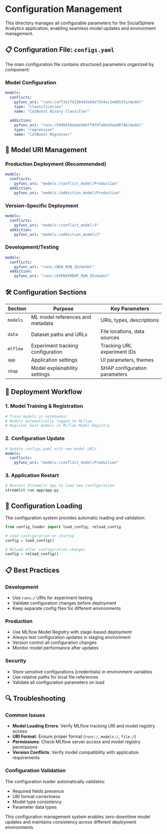 # Configuration Management

This directory manages all configurable parameters for the SocialSphere Analytics application, enabling seamless model updates and environment management.

## 📋 Configuration File: `configs.yaml`

The main configuration file contains structured parameters organized by component:

### Model Configuration
```yaml
models:
  conflicts:
    pyfunc_uri: "runs:/a7f3a1fd156443e58e7554ac1e8b53fa/model"
    type: "classification"
    name: "CatBoost Binary Classifier"
  
  addiction:
    pyfunc_uri: "runs:/594b916daee046ff8f9fa0ed3aed8748/model"
    type: "regression"
    name: "CatBoost Regressor"
```

## 🔄 Model URI Management

### Production Deployment (Recommended)
```yaml
models:
  conflicts:
    pyfunc_uri: "models:/conflict_model/Production"
  addiction:
    pyfunc_uri: "models:/addiction_model/Production"
```

### Version-Specific Deployment
```yaml
models:
  conflicts:
    pyfunc_uri: "models:/conflict_model/3"
  addiction:
    pyfunc_uri: "models:/addiction_model/2"
```

### Development/Testing
```yaml
models:
  conflicts:
    pyfunc_uri: "runs:/NEW_RUN_ID/model"
  addiction:
    pyfunc_uri: "runs:/EXPERIMENT_RUN_ID/model"
```

## 🛠️ Configuration Sections

| Section | Purpose | Key Parameters |
|---------|---------|----------------|
| `models` | ML model references and metadata | URIs, types, descriptions |
| `data` | Dataset paths and URLs | File locations, data sources |
| `mlflow` | Experiment tracking configuration | Tracking URI, experiment IDs |
| `app` | Application settings | UI parameters, themes |
| `shap` | Model explainability settings | SHAP configuration parameters |

## 🚀 Deployment Workflow

### 1. Model Training & Registration
```bash
# Train models in notebooks/
# Models automatically logged to MLflow
# Register best models in MLflow Model Registry
```

### 2. Configuration Update
```yaml
# Update configs.yaml with new model URIs
models:
  conflicts:
    pyfunc_uri: "models:/conflict_model/Production"
```

### 3. Application Restart
```bash
# Restart Streamlit app to load new configuration
streamlit run app/app.py
```

## 🔧 Configuration Loading

The configuration system provides automatic loading and validation:

```python
from config_loader import load_config, reload_config

# Load configuration on startup
config = load_config()

# Reload after configuration changes
config = reload_config()
```

## 📋 Best Practices

### Development
- Use `runs:/` URIs for experiment testing
- Validate configuration changes before deployment
- Keep separate config files for different environments

### Production
- Use MLflow Model Registry with stage-based deployment
- Always test configuration updates in staging environment
- Version control all configuration changes
- Monitor model performance after updates

### Security
- Store sensitive configurations (credentials) in environment variables
- Use relative paths for local file references
- Validate all configuration parameters on load

## 🔍 Troubleshooting

### Common Issues
- **Model Loading Errors**: Verify MLflow tracking URI and model registry access
- **URI Format**: Ensure proper format (`runs:/`, `models:/`, `file:/`)
- **Permissions**: Check MLflow server access and model registry permissions
- **Version Conflicts**: Verify model compatibility with application requirements

### Configuration Validation
The configuration loader automatically validates:
- Required fields presence
- URI format correctness
- Model type consistency
- Parameter data types

This configuration management system enables zero-downtime model updates and maintains consistency across different deployment environments. 